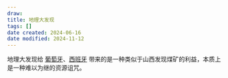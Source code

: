 ```yaml
---
draw:
title: 地理大发现
tags: []
date created: 2024-06-16
date modified: 2024-11-12
---
```


地理大发现给 [葡萄牙](葡萄牙.md)、[西班牙](西班牙.md) 带来的是一种类似于山西发现煤矿的利益，本质上是一种难以为继的资源诅咒。

<!-- more -->
